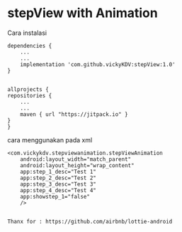 # stepView with Animation
Cara instalasi


    dependencies {
        ...
        ...
        implementation 'com.github.vickyKDV:stepView:1.0'
    }


    allprojects {
    repositories {
        ...
        ...
        maven { url "https://jitpack.io" }
    }
    }

cara menggunakan pada xml

    <com.vickykdv.stepviewanimation.stepViewAnimation
        android:layout_width="match_parent"
        android:layout_height="wrap_content"
        app:step_1_desc="Test 1"
        app:step_2_desc="Test 2"
        app:step_3_desc="Test 3"
        app:step_4_desc="Test 4"
        app:showstep_1="false"
        />
        

    Thanx for : https://github.com/airbnb/lottie-android

